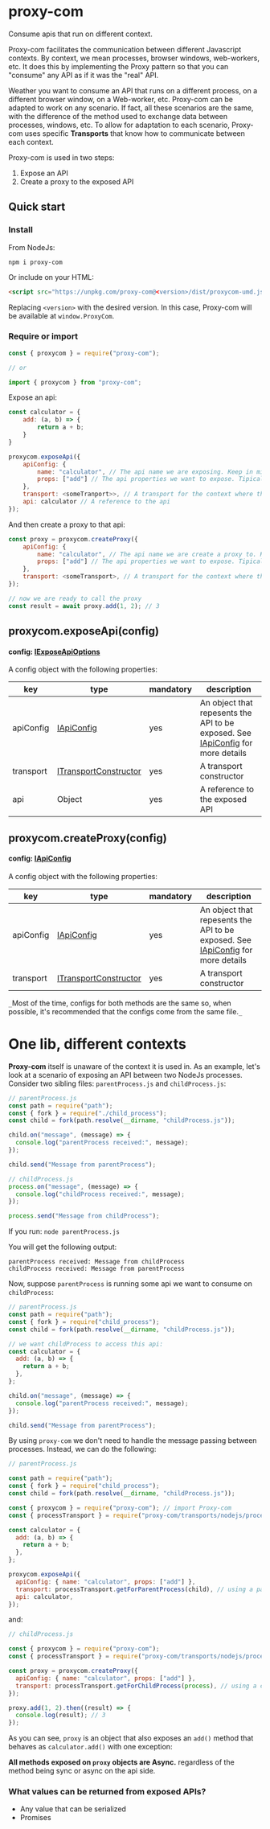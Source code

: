 # proxy-com

Consume apis that run on different context.

Proxy-com facilitates the communication between different Javascript contexts. By context, we mean processes, browser
windows, web-workers, etc. It does this by implementing the Proxy pattern so that you can "consume" any API as if it was
the "real" API.

Weather you want to consume an API that runs on a different process, on a different browser window, on a Web-worker, etc.
Proxy-com can be adapted to work on any scenario. If fact, all these scenarios are the same, with the difference of the
method used to exchange data between processes, windows, etc. To allow for adaptation to each scenario, Proxy-com uses
specific **Transports** that know how to communicate between each context.

Proxy-com is used in two steps:

1. Expose an API
2. Create a proxy to the exposed API

## Quick start

### Install

From NodeJs:

`npm i proxy-com`

Or include on your HTML:

```html
<script src="https://unpkg.com/proxy-com@<version>/dist/proxycom-umd.js" />
```

Replacing `<version>` with the desired version. In this case, Proxy-com will be available at `window.ProxyCom`.

### Require or import

```javascript
const { proxycom } = require("proxy-com");

// or

import { proxycom } from "proxy-com";
```

Expose an api:

```javascript
const calculator = {
    add: (a, b) => {
        return a + b;
    }
}

proxycom.exposeApi({
    apiConfig: {
        name: "calculator", // The api name we are exposing. Keep in mind this needs to match the name passed to the proxy config!
        props: ["add"] // The api properties we want to expose. Tipically this will contain all api methods, but can be a subset if you want to
    },
    transport: <someTranport>>, // A transport for the context where the api is running.
    api: calculator // A reference to the api
});
```

And then create a proxy to that api:

```javascript
const proxy = proxycom.createProxy({
    apiConfig: {
        name: "calculator", // The api name we are create a proxy to. Keep in mind this needs to match the name passed to the exposed api
        props: ["add"] // The api properties we want to expose. Tipically this will contain all api methods, but can be a subset if you want to
    },
    transport: <someTransport>, // A transport for the context where the proxy is running.
});

// now we are ready to call the proxy
const result = await proxy.add(1, 2); // 3
```

## proxycom.exposeApi(config)

#### config: [IExposeApiOptions](proxy-com/src/model/IExposeApiOptions.ts)

A config object with the following properties:

| key       | type                                                       | mandatory | description                                                                                                          |
| --------- | ---------------------------------------------------------- | --------- | -------------------------------------------------------------------------------------------------------------------- |
| apiConfig | [IApiConfig](proxy-com/src/model/IApiConfig.ts)            | yes       | An object that repesents the API to be exposed. See [IApiConfig](proxy-com/src/model/IApiConfig.ts) for more details |
| transport | [ITransportConstructor](proxy-com/src/model/ITransport.ts) | yes       | A transport constructor                                                                                              |
| api       | Object                                                     | yes       | A reference to the exposed API                                                                                       |

## proxycom.createProxy(config)

#### config: [IApiConfig](proxy-com/src/model/IApiConfig.ts)

A config object with the following properties:

| key       | type                                                       | mandatory | description                                                                                                          |
| --------- | ---------------------------------------------------------- | --------- | -------------------------------------------------------------------------------------------------------------------- |
| apiConfig | [IApiConfig](proxy-com/src/model/IApiConfig.ts)            | yes       | An object that repesents the API to be exposed. See [IApiConfig](proxy-com/src/model/IApiConfig.ts) for more details |
| transport | [ITransportConstructor](proxy-com/src/model/ITransport.ts) | yes       | A transport constructor                                                                                              |

`_`Most of the time, configs for both methods are the same so, when possible, it's recommended that the configs come from the same file.`_`

# One lib, different contexts

**Proxy-com** itself is unaware of the context it is used in. As an example, let's look at a scenario of exposing an API
between two NodeJs processes. Consider two sibling files: `parentProcess.js` and `childProcess.js`:

```javascript
// parentProcess.js
const path = require("path");
const { fork } = require("./child_process");
const child = fork(path.resolve(__dirname, "childProcess.js"));

child.on("message", (message) => {
  console.log("parentProcess received:", message);
});

child.send("Message from parentProcess");
```

```javascript
// childProcess.js
process.on("message", (message) => {
  console.log("childProcess received:", message);
});

process.send("Message from childProcess");
```

If you run:
`node parentProcess.js`

You will get the following output:

```
parentProcess received: Message from childProcess
childProcess received: Message from parentProcess
```

Now, suppose `parentProcess` is running some api we want to consume on `childProcess`:

```javascript
// parentProcess.js
const path = require("path");
const { fork } = require("child_process");
const child = fork(path.resolve(__dirname, "childProcess.js"));

// we want childProcess to access this api:
const calculator = {
  add: (a, b) => {
    return a + b;
  },
};

child.on("message", (message) => {
  console.log("parentProcess received:", message);
});

child.send("Message from parentProcess");
```

By using `proxy-com` we don't need to handle the message passing between processes. Instead, we can do the following:

```javascript
// parentProcess.js

const path = require("path");
const { fork } = require("child_process");
const child = fork(path.resolve(__dirname, "childProcess.js"));

const { proxycom } = require("proxy-com"); // import Proxy-com
const { processTransport } = require("proxy-com/transports/nodejs/process"); // Use a transport for process communication provided by Proxy-com

const calculator = {
  add: (a, b) => {
    return a + b;
  },
};

proxycom.exposeApi({
  apiConfig: { name: "calculator", props: ["add"] },
  transport: processTransport.getForParentProcess(child), // using a parent process transport specific for multi NodeJs processes
  api: calculator,
});
```

and:

```javascript
// childProcess.js

const { proxycom } = require("proxy-com");
const { processTransport } = require("proxy-com/transports/nodejs/process");

const proxy = proxycom.createProxy({
  apiConfig: { name: "calculator", props: ["add"] },
  transport: processTransport.getForChildProcess(process), // using a child process transport specific for multi NodeJs processes
});

proxy.add(1, 2).then((result) => {
  console.log(result); // 3
});
```

As you can see, `proxy` is an object that also exposes an `add()` method that behaves as `calculator.add()` with one
exception:

**All methods exposed on `proxy` objects are Async.** regardless of the method being sync or async on the api side.

### What values can be returned from exposed APIs?

- Any value that can be serialized
- Promises
